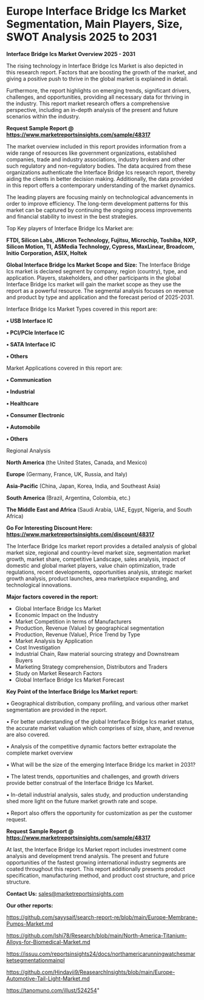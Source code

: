 # Europe Interface Bridge Ics Market Segmentation, Main Players, Size, SWOT Analysis 2025 to 2031

<Strong> Interface Bridge Ics Market Overview 2025 - 2031</strong>

The rising technology in Interface Bridge Ics Market is also depicted in this research report. Factors that are boosting the growth of the market, and giving a positive push to thrive in the global market is explained in detail.

Furthermore, the report highlights on emerging trends, significant drivers, challenges, and opportunities, providing all necessary data for thriving in the industry. This report market research offers a comprehensive perspective, including an in-depth analysis of the present and future scenarios within the industry.

<strong>Request Sample Report @ <a href=https://www.marketreportsinsights.com/sample/48317>https://www.marketreportsinsights.com/sample/48317</a></strong>

The market overview included in this report provides information from a wide range of resources like government organizations, established companies, trade and industry associations, industry brokers and other such regulatory and non-regulatory bodies. The data acquired from these organizations authenticate the Interface Bridge Ics research report, thereby aiding the clients in better decision making. Additionally, the data provided in this report offers a contemporary understanding of the market dynamics.

The leading players are focusing mainly on technological advancements in order to improve efficiency. The long-term development patterns for this market can be captured by continuing the ongoing process improvements and financial stability to invest in the best strategies.

Top Key players of Interface Bridge Ics Market are:

<strong>FTDI, Silicon Labs, JMicron Technology, Fujitsu, Microchip, Toshiba, NXP, Silicon Motion, TI, ASMedia Technology, Cypress, MaxLinear, Broadcom, Initio Corporation, ASIX, Holtek</strong>

<strong><b>Global Interface Bridge Ics Market Scope and Size:</b></strong>
The Interface Bridge Ics market is declared segment by company, region (country), type, and application. Players, stakeholders, and other participants in the global Interface Bridge Ics market will gain the market scope as they use the report as a powerful resource. The segmental analysis focuses on revenue and product by type and application and the forecast period of 2025-2031.

Interface Bridge Ics Market Types covered in this report are:

<strong>•  USB Interface IC

•  PCI/PCIe Interface IC

•  SATA Interface IC

•  Others</strong>

Market Applications covered in this report are:

<strong>•  Communication

•  Industrial

•  Healthcare

•  Consumer Electronic

•  Automobile

•  Others</strong> 

Regional Analysis

<strong>North America</strong> (the United States, Canada, and Mexico)

<strong>Europe</strong> (Germany, France, UK, Russia, and Italy)

<strong>Asia-Pacific</strong> (China, Japan, Korea, India, and Southeast Asia)

<strong>South America</strong> (Brazil, Argentina, Colombia, etc.)

<strong>The Middle East and Africa</strong> (Saudi Arabia, UAE, Egypt, Nigeria, and South Africa)

<strong>Go For Interesting Discount Here: <a href=https://www.marketreportsinsights.com/discount/48317>https://www.marketreportsinsights.com/discount/48317</a></strong>

The Interface Bridge Ics market report provides a detailed analysis of global market size, regional and country-level market size, segmentation market growth, market share, competitive Landscape, sales analysis, impact of domestic and global market players, value chain optimization, trade regulations, recent developments, opportunities analysis, strategic market growth analysis, product launches, area marketplace expanding, and technological innovations.

<strong><b>Major factors covered in the report:</b></strong>
<ul>
  <li>Global Interface Bridge Ics Market </li>
  <li>Economic Impact on the Industry</li>
  <li>Market Competition in terms of Manufacturers</li>
  <li>Production, Revenue (Value) by geographical segmentation</li>
  <li>Production, Revenue (Value), Price Trend by Type</li>
  <li>Market Analysis by Application</li>
  <li>Cost Investigation</li>
  <li>Industrial Chain, Raw material sourcing strategy and Downstream Buyers</li>
  <li>Marketing Strategy comprehension, Distributors and Traders</li>
  <li>Study on Market Research Factors</li>
  <li>Global Interface Bridge Ics Market Forecast</li>
</ul>

<strong><b>Key Point of the Interface Bridge Ics Market report:</b></strong>

• Geographical distribution, company profiling, and various other market segmentation are provided in the report.

• For better understanding of the global Interface Bridge Ics market status, the accurate market valuation which comprises of size, share, and revenue are also covered.

• Analysis of the competitive dynamic factors better extrapolate the complete market overview

• What will be the size of the emerging Interface Bridge Ics market in 2031?

• The latest trends, opportunities and challenges, and growth drivers provide better construal of the Interface Bridge Ics Market.

• In-detail industrial analysis, sales study, and production understanding shed more light on the future market growth rate and scope.

• Report also offers the opportunity for customization as per the customer request.

<strong>Request Sample Report @ <a href=https://www.marketreportsinsights.com/sample/48317>https://www.marketreportsinsights.com/sample/48317</a></strong>

At last, the Interface Bridge Ics Market report includes investment come analysis and development trend analysis. The present and future opportunities of the fastest growing international industry segments are coated throughout this report. This report additionally presents product specification, manufacturing method, and product cost structure, and price structure.

<strong>Contact Us:</strong>
sales@marketreportsinsights.com

<strong>Our other reports:</strong>

<a href=https://github.com/sayysaif/search-report-re/blob/main/Europe-Membrane-Pumps-Market.md>https://github.com/sayysaif/search-report-re/blob/main/Europe-Membrane-Pumps-Market.md</a>

<a href=https://github.com/Ishi78/Research/blob/main/North-America-Titanium-Alloys-for-Biomedical-Market.md>https://github.com/Ishi78/Research/blob/main/North-America-Titanium-Alloys-for-Biomedical-Market.md</a>

<a href=https://issuu.com/reportsinsights24/docs/northamericarunningwatchesmarketsegmentationmainpl>https://issuu.com/reportsinsights24/docs/northamericarunningwatchesmarketsegmentationmainpl</a>

<a href=https://github.com/Hindavii9/ReasearchInsights/blob/main/Europe-Automotive-Tail-Light-Market.md>https://github.com/Hindavii9/ReasearchInsights/blob/main/Europe-Automotive-Tail-Light-Market.md</a>

<a href=https://tanomuno.com/illust/524254>https://tanomuno.com/illust/524254</a>"
